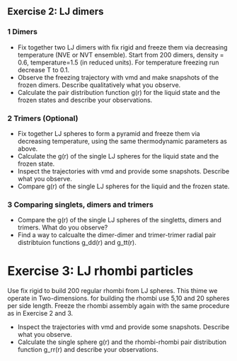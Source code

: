 ## Exercise 2: LJ dimers 

### 1 Dimers 
* Fix together two LJ dimers with fix rigid and freeze them via decreasing temperature (NVE or NVT ensemble). Start from 200 dimers, density = 0.6, temperature=1.5 (in reduced units). For temperature freezing run decrease T to 0.1. 
* Observe the freezing trajectory with vmd and make snapshots of the frozen dimers. Describe qualitatively what you observe. 
* Calculate the pair distribution function g(r) for the liquid state and the frozen states and describe your observations. 

### 2 Trimers (Optional)
* Fix together LJ spheres to form a pyramid and freeze them via decreasing temperature, using the same thermodynamic parameters as above.
* Calculate the g(r) of the single LJ spheres for the liquid state and the frozen state. 
* Inspect the trajectories with vmd and provide some snapshots. Describe what you observe.  
* Compare g(r) of the single LJ spheres for the liquid and the frozen state.

### 3  Comparing singlets, dimers and trimers 
* Compare the g(r) of the single LJ spheres of the singletts, dimers and trimers. What do you observe? 
* Find a way to calcualte the dimer-dimer and trimer-trimer radial pair distribtuion functions g_dd(r) and g_tt(r). 


# Exercise 3: LJ rhombi particles 
Use fix rigid to build 200 regular rhombi from LJ spheres. This thime we operate in Two-dimensions. for building the rhombi use 5,10 and 20 spheres per side length. Freeze the rhombi assembly again with the same procedure as in Exercise 2 and 3. 
* Inspect the trajectories with vmd and provide some snapshots. Describe what you observe. 
* Calculate the single sphere  g(r) and the rhombi-rhombi pair distribution function g_rr(r) and describe your observations. 





